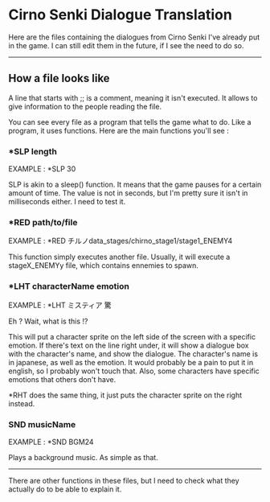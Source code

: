 # Cirno Senki Dialogue Translation

Here are the files containing the dialogues from Cirno Senki I've already put in the game.
I can still edit them in the future, if I see the need to do so.

--------------------------------------------------------


## How a file looks like

A line that starts with ;; is a comment, meaning it isn't executed. It allows to give information to the people reading the file.

You can see every file as a program that tells the game what to do. Like a program, it uses functions. Here are the main functions you'll see :




### *SLP length
EXAMPLE : *SLP 30

SLP is akin to a sleep() function. It means that the game pauses for a certain amount of time. The value is not in seconds, but I'm pretty sure it isn't in milliseconds either. I need to test it.




### *RED path/to/file
EXAMPLE : *RED チルノdata_stages/chirno_stage1/stage1_ENEMY4

This function simply executes another file. Usually, it will execute a stageX_ENEMYy file, which contains ennemies to spawn.



### *LHT characterName emotion
EXAMPLE : *LHT ミスティア 驚

Eh ? Wait, what is this !?


This will put a character sprite on the left side of the screen with a specific emotion. If there's text on the line right under, it will show a dialogue box with the character's name, and show the dialogue. The character's name is in japanese, as well as the emotion. It would probably be a pain to put it in english, so I probably won't touch that. Also, some characters have specific emotions that others don't have.

*RHT does the same thing, it just puts the character sprite on the right instead.



### SND musicName
EXAMPLE : *SND BGM24

Plays a background music. As simple as that.


--------------------------------------------------------
There are other functions in these files, but I need to check what they actually do to be able to explain it.















